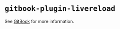 # `gitbook-plugin-livereload`

See [GitBook](https://github.com/GitbookIO/gitbook) for more information.
